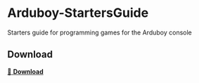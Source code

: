 # Arduboy-StartersGuide
Starters guide for programming games for the Arduboy console

## Download
[:floppy_disk: **Download**](https://github.com/StijnCaerts/Arduboy-StartersGuide/releases/latest/)
